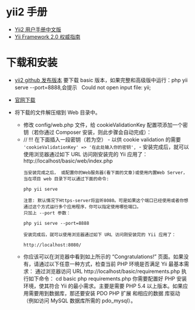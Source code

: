 # yii2 手册

* [Yii2 用户手册中文版](https://robinfan.gitbooks.io/yiiguid2/content/start-installation.html)
* [Yii Framework 2.0 权威指南 ](http://www.yiichina.com/doc/guide/2.0)


# 下载和安装

* [yii2 github 发布版本](https://github.com/yiisoft/yii2/releases) 要下载 basic 版本，如果完整和高级版中运行：php yii serve --port=8888,会提示   Could not open input file: yii;

* [官网下载](http://www.yiiframework.com/download/)

* 将下载的文件解压缩到 Web 目录中。
  - 修改 config/web.php 文件，给 cookieValidationKey 配置项添加一个密钥（若你通过 Composer 安装，则此步骤会自动完成）：
  - // !!! 在下面插入一段密钥（若为空） - 以供 cookie validation 的需要
    ` 'cookieValidationKey' => '在此处输入你的密钥', `
  - 安装完成后，就可以使用浏览器通过如下 URL 访问刚安装完的 Yii 应用了：http://localhost/basic/web/index.php
    ```
    当安装完成之后， 或配置你的Web服务器(看下面的文章)或使用内置Web Server， 当在项目 web 目录下可以通过下面的命令:

    php yii serve
    
    注意: 默认情况下Https-server将监听8080。可是如果这个端口已经使用或者你想通过这个方式运行多个应用程序，你可以指定使用哪些端口。
    只加上 --port 参数：
    
    php yii serve --port=8888
    
    安装完成后，就可以使用浏览器通过如下 URL 访问刚安装完的 Yii 应用了：

    http://localhost:8080/
    
    ```
  - 你应该可以在浏览器中看到如上所示的 “Congratulations!” 页面。如果没有，请通过以下任意一种方式，检查当前 PHP 环境是否满足 Yii 最基本需求：
    通过浏览器访问 URL http://localhost/basic/requirements.php
    执行如下命令：
    cd basic
    php requirements.php
    你需要配置好 PHP 安装环境，使其符合 Yii 的最小需求。主要是需要 PHP 5.4 以上版本。如果应用需要用到数据库，那还要安装 PDO PHP 扩展 和相应的数据     库驱动    （例如访问 MySQL 数据库所需的 pdo_mysql）。
